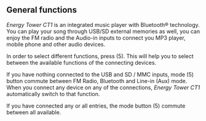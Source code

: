 ## General functions

*Energy Tower CT1* is an integrated music player with Bluetooth® technology. You can play your song through USB/SD external memories as well, you can enjoy the FM radio and the Audio-in inputs to connect you MP3 player, mobile phone and other audio devices.

In order to select different functions, press (5). This will help you to select between the available functions of the connecting devices.

If you have nothing connected to the USB and SD / MMC inputs, mode (5) button commute between FM Radio, Bluetooth and Line-in (Aux) mode. When you connect any device on any of the connections, *Energy Tower CT1* automatically switch to that function.

If you have connected any or all entries, the mode button (5) commute between all available.

